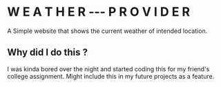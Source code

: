 # W E A T H E R ---  P R O V I D E R

A Simple website that shows the current weather of intended location.

## Why did I do this ?

I was kinda bored over the night and started coding this for my friend's college assignment. Might include this in my future projects as a feature.

